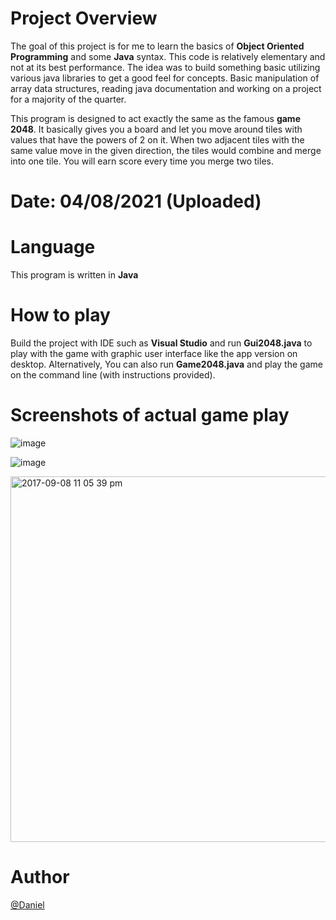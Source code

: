 # Project Overview
The goal of this project is for me to learn the basics of **Object Oriented Programming** and some **Java** syntax.
This code is relatively elementary and not at its best performance. The idea was to build something basic utilizing various java libraries to get a good feel for concepts. Basic manipulation of array data structures, reading java documentation and working on a project for a majority of the quarter.

This program is designed to act exactly the same as the famous **game 2048**. 
It basically gives you a board and let you move around tiles with values that have the powers of 2 on it.
When two adjacent tiles with the same value move in the given direction, the tiles would combine and merge into one tile. 
You will earn score every time you merge two tiles. 


# Date: 04/08/2021 (Uploaded)


# Language

This program is written in **Java**
  

# How to play 
  Build the project with IDE such as **Visual Studio** and run **Gui2048.java** to play with the game with graphic user interface like the app version on desktop.
  Alternatively, You can also run **Game2048.java** and play the game on the command line (with instructions provided).

# Screenshots of actual game play 

![image](https://user-images.githubusercontent.com/19476654/30238361-0fd55164-94fb-11e7-867a-882d70c5508a.png)

![image](https://user-images.githubusercontent.com/19476654/30238365-2769e75e-94fb-11e7-9432-b723e2b806f8.png)

<img width="585" alt="2017-09-08 11 05 39 pm" src="https://user-images.githubusercontent.com/19476654/30238366-2b70f2a2-94fb-11e7-8db8-a039dd07e4b4.png">

# Author 
[@Daniel](https://www.linkedin.com/in/sahibathwal/)
